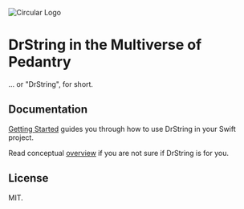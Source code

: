 ![Circular Logo](Documentation/Logo-Circular-Header.png)

# DrString in the Multiverse of Pedantry

… or "DrString", for short.

## Documentation

[Getting Started][] guides you through how to use DrString in your Swift
project.

Read conceptual [overview][] if you are not sure if DrString is for you.

[Getting Started]: Documentation/GettingStarted.md
[Overview]: Documentation/Overview.md

## License

MIT.
